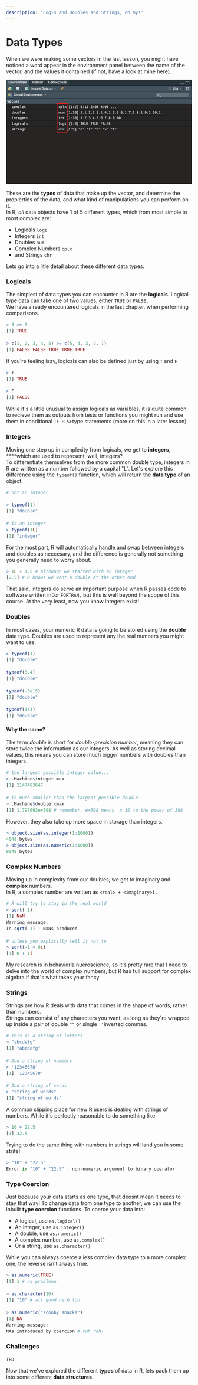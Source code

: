 ```yaml
---
description: 'Logis and Doubles and Strings, oh my!'
---
```


# Data Types

When we were making some vectors in the last lesson, you might have noticed a word appear in the environment panel between the name of the vector, and the values it contained \(if not, have a look at mine here\). 

![You can see the data type of your vectors in the environment panel!](../.gitbook/assets/screen-shot-2020-04-26-at-5.49.37-pm.png)

These are the **types** of data that make up the vector, and determine the proplerties of the data, and what kind of manipulations you can perform on it.   
In R, _all_ data objects have 1 of 5 different types, which from most simple to most complex are:

* Logicals `logi`
* Integers `int`
* Doubles `num`
* Complex Numbers `cplx`
* and Strings `chr`

Lets go into a litle detail about these different data types.

### Logicals

The simplest of data types you can encounter in R are the **logicals**. Logical type data can take one of two values, either `TRUE` or `FALSE.`  
We have already encountered logicals in the last chapter, when performing comparisons.

```r
> 5 >= 3
[1] TRUE

> c(1, 2, 3, 4, 5) >= c(5, 4, 3, 2, 1)
[1] FALSE FALSE TRUE TRUE TRUE
```

If you're feeling lazy, logicals can also be defined just by using `T` and `F`

```r
> T
[1] TRUE

> F
[1] FALSE
```

While it's a little unusual to assign logicals as variables, it is quite common to recieve them as outputs from tests or functions you might run and use them in conditional `IF ELSE`type statements \(more on this in a later lesson\).

### Integers

Moving one step up in complexity from logicals, we get to **integers**, ****which are used to represent, well, integers?  
To differentiate themselves from the more common double type, integers in R are written as a number followed by a capital "L". Let's explore this difference using the `typeof()` function, which will return the **data type** of an object.

```r
# not an integer
 
> typeof(1)
[1] "double"

# is an integer
> typeof(1L)
[1] "integer"
```

For the most part, R will automatically handle and swap between integers and doubles as neccesary, and the difference is generally not something you generally need to worry about.

```r
> 1L + 1.5 # although we started with an integer
[2.5] # R knows we want a double at the other end
```

That said, integers do serve an important purpose when R passes code to software written in`C`or `FORTRAN,` but this is well beyond the scope of this course. At the very least, now you know integers exist!

### Doubles

In most cases, your numeric R data is going to be stored using the **double** data type. Doubles are used to represent any the real numbers you might want to use.

```r
> typeof(1)
[1] "double"

typeof(3.4)
[1] "double"

typeof(-3e15)
[1] "double"

typeof(1/3)
[1] "double"
```

#### Why the name?

The term _double_ is short for _double-precision number_, meaning they can store twice the information as our integers. As well as storing decimal values, this means you can store much bigger numbers with doubles than integers.

```r
# the largest possible integer value...
> .Machine$integer.max
[1] 2147483647

# is much smaller than the largest possible double
> .Machine$double.xmax
[1] 1.797693e+308 # remember, e+308 means  x 10 to the power of 308
```

However, they also take up more space in storage than integers.

```r
> object.size(as.integer(1:1000))
4048 bytes
> object.size(as.numeric(1:1000))
8048 bytes
```

### Complex Numbers

Moving up in complexity from our doubles, we get to imaginary and **complex** numbers.  
In R, a complex number are written as `<real> + <imaginary>i.`

```r
# R will try to stay in the real world
> sqrt(-1)
[1] NaN
Warning message:
In sqrt(-1) : NaNs produced

# unless you explicitly tell it not to
> sqrt(-1 + 0i)
[1] 0 + 1i
```

My research is in behaviorla nueroscience, so it's pretty rare that I need to delve into the world of complex numbers, but R has full support for complex algebra if that's what takes your fancy.

### Strings

Strings are how R deals with data that comes  in the shape of words, rather than numbers.   
Strings can consist of any characters you want, as long as they're wrapped up inside a pair of double `""` or single `''`inverted commas.

```r
# This is a string of letters
> "abcdefg"
[1] "abcdefg"

# And a string of numbers
> '12345678'
[1] '12345678'

# And a string of words
> "string of words"
[1] "string of words"
```

A common slipping place for new R users is dealing with strings of numbers. While it's perfectly reasonable to do something like

```r
> 10 + 22.5 
[1] 32.5
```

Trying to do  the same thing with numbers in strings will land you in some strife!

```r
> "10" + "22.5"
Error in "10" + "22.5" : non-numeric argument to binary operator
```

### Type Coercion

Just because your data starts as one type, that deosnt mean it needs to stay that way! To change data from one type to another, we can use the inbuilt **type coercion** functions. To coerce your data into:

* A logical, use `as.logical()`
* An integer, use `as.integer()`
* A double, use `as.numeric()`
* A complex number, use `as.complex()`
* Or a string, use `as.character()`

While you can always coerce a less complex data type to a more complex one, the reverse isn't always true.

```r
> as.numeric(TRUE)
[1] 1 # no problemo

> as.character(10)
[1] "10" # all good here too

> as.numeric("scooby snacks")
[1] NA
Warning message:
NAs introduced by coercion # ruh roh!
```

### Challenges

`TBD`

Now that we've explored the different **types** of data in R, lets pack them up into some different **data structures.**

